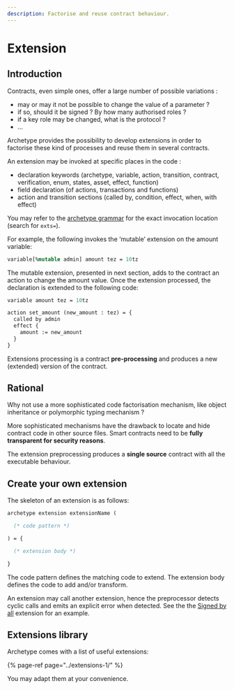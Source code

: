 ```yaml
---
description: Factorise and reuse contract behaviour.
---
```


# Extension

## Introduction

Contracts, even simple ones, offer a large number of possible variations :

* may or may it not be possible to change the value of a parameter ?
* if so, should it be signed ? By how many authorised roles ?
* if a key role may be changed, what is the protocol ?
* …

Archetype provides the possibility to develop extensions in order to factorise these kind of processes and reuse them in several contracts.

An extension may be invoked at specific places in the code :

* declaration keywords \(archetype, variable, action, transition, contract, verification, enum, states, asset, effect, function\)
* field declaration \(of actions, transactions and functions\)
* action and transition sections \(called by, condition, effect, when, with effect\)

You may refer to the [archetype grammar](https://github.com/edukera/archetype-lang/blob/master/src/parser.mly) for the exact invocation location \(search for `exts=`\).

For example, the following invokes the ‘mutable’ extension on the amount variable:

```ocaml
variable[%mutable admin] amount tez = 10tz
```

The mutable extension, presented in next section, adds to the contract an action to change the amount value. Once the extension processed, the declaration is extended to the following code:

```ocaml
variable amount tez = 10tz

action set_amount (new_amount : tez) = {
  called by admin
  effect {
    amount := new_amount
  }
}
```

Extensions processing is a contract **pre-processing** and produces a new \(extended\) version of the contract.

## Rational

Why not use a more sophisticated code factorisation mechanism, like object inheritance or polymorphic typing mechanism ?  

More sophisticated mechanisms have the drawback to locate and hide contract code in other source files. Smart contracts need to be **fully transparent for security reasons**. 

The extension preprocessing produces a **single source** contract with all the executable behaviour.

## Create your own extension

The skeleton of an extension is as follows:

```ocaml
archetype extension extensionName (

  (* code pattern *)

) = {

  (* extension body *)

}
```

The code pattern defines the matching code to extend. The extension body defines the code to add and/or transform.

An extension may call another extension, hence the preprocessor detects cyclic calls and emits an explicit error when detected. See the the [Signed by all](../extensions-1/signed-by-all.md) extension for an example.

## Extensions library

Archetype comes with a list of useful extensions:

{% page-ref page="../extensions-1/" %}

You may adapt them at your convenience.  



